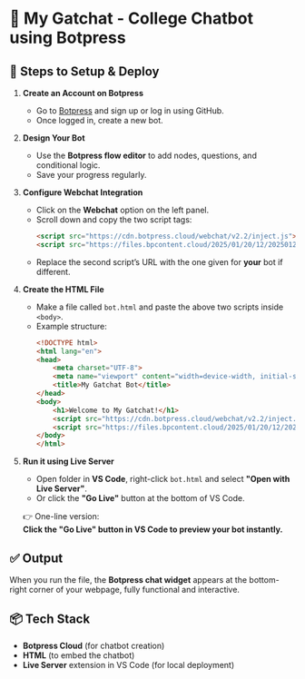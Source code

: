 # 🤖 My Gatchat - College Chatbot using Botpress

## 🔧 Steps to Setup & Deploy

1. **Create an Account on Botpress**
   - Go to [Botpress](https://botpress.cloud) and sign up or log in using GitHub. <br>
   - Once logged in, create a new bot. <br>

2. **Design Your Bot**
   - Use the **Botpress flow editor** to add nodes, questions, and conditional logic. <br>
   - Save your progress regularly. <br>

3. **Configure Webchat Integration**
   - Click on the **Webchat** option on the left panel. <br>
   - Scroll down and copy the two script tags:
     ```html
     <script src="https://cdn.botpress.cloud/webchat/v2.2/inject.js"></script>
     <script src="https://files.bpcontent.cloud/2025/01/20/12/20250120122152-310RUKNC.js"></script>
     ```
   - Replace the second script’s URL with the one given for **your** bot if different. <br>

4. **Create the HTML File**
   - Make a file called `bot.html` and paste the above two scripts inside `<body>`. <br>
   - Example structure:
     ```html
     <!DOCTYPE html>
     <html lang="en">
     <head>
         <meta charset="UTF-8">
         <meta name="viewport" content="width=device-width, initial-scale=1.0">
         <title>My Gatchat Bot</title>
     </head>
     <body>
         <h1>Welcome to My Gatchat!</h1>
         <script src="https://cdn.botpress.cloud/webchat/v2.2/inject.js"></script>
         <script src="https://files.bpcontent.cloud/2025/01/20/12/20250120122152-310RUKNC.js"></script>
     </body>
     </html>
     ```

5. **Run it using Live Server**
   - Open folder in **VS Code**, right-click `bot.html` and select **"Open with Live Server"**. <br>
   - Or click the **"Go Live"** button at the bottom of VS Code. <br>

   👉 One-line version:  
   **Click the "Go Live" button in VS Code to preview your bot instantly.**

## ✅ Output

When you run the file, the **Botpress chat widget** appears at the bottom-right corner of your webpage, fully functional and interactive. <br>

## 📦 Tech Stack
- **Botpress Cloud** (for chatbot creation) <br>
- **HTML** (to embed the chatbot) <br>
- **Live Server** extension in VS Code (for local deployment) <br>
